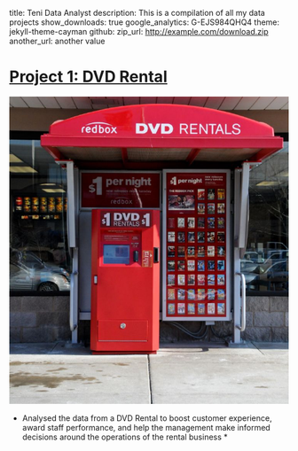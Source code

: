 title: Teni Data Analyst
description: This is a compilation of all my data projects
show_downloads: true
google_analytics: G-EJS984QHQ4
theme: jekyll-theme-cayman
github:
  zip_url: http://example.com/download.zip
  another_url: another value

# [Project 1: DVD Rental](https://github.com/ProTeni/SQL_Projects.me/blob/main/DVD_Rentals.md)


![](https://github.com/ProTeni/Data-Analysis-Folder/blob/main/Images/DVD_rental_machine.jpg)


* Analysed the data from a DVD Rental to boost customer experience, award staff performance, and help the management make informed decisions around the operations of the rental business *
